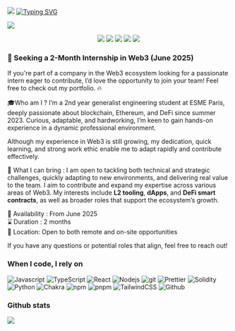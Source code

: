 


 ![](https://user-images.githubusercontent.com/18350557/176309783-0785949b-9127-417c-8b55-ab5a4333674e.gif) <a href="https://git.io/typing-svg"><img src="https://readme-typing-svg.demolab.com?font=Fira+Code&pause=1000&color=B3B3B3&center=true&vCenter=true&width=435&lines=Hi+!+I'm+Marius;" alt="Typing SVG"/>



![](https://komarev.com/ghpvc/?username=Mariussgal)

<p align="center">
  <a href="https://github.com/Mariussgal"><img src="https://img.shields.io/github/followers/Mariussgal?label=Follow%20me&style=social"></a>
  <a href="mailto:marius.gal05@gmail.com"><img src="https://img.shields.io/badge/Email-Me-informational?style=flat&logo=gmail&color=red"></a>
  <a href="https://www.linkedin.com/in/marius-gal/"><img src="https://img.shields.io/badge/Connect%20on-LinkedIn-blue?style=flat&logo=linkedin"></a>
  <a href="https://github.com/Mariussgal?tab=repositories"><img src="https://img.shields.io/badge/My-Projects-yellow?style=flat&logo=github"></a>
  <a href="https://marius-gal.xyz"><img src="https://img.shields.io/badge/My-portfolio-blue"></a>


</p>

<h3> 🚀 Seeking a 2-Month Internship in Web3 (June 2025) </h3>

If you're part of a company in the Web3 ecosystem looking for a passionate intern eager to contribute, I’d love the opportunity to join your team! Feel free to check out my portfolio. 🔥

🎓Who am I ?
I’m a 2nd year generalist engineering student at ESME Paris, deeply passionate about blockchain, Ethereum, and DeFi since summer 2023. Curious, adaptable, and hardworking, I’m keen to gain hands-on experience in a dynamic professional environment.

Although my experience in Web3 is still growing, my dedication, quick learning, and strong work ethic enable me to adapt rapidly and contribute effectively.

🌟 What I can bring :
I am open to tackling both technical and strategic challenges, quickly adapting to new environments, and delivering real value to the team. I aim to contribute and expand my expertise across various areas of Web3. My interests include <strong>L2 tooling</strong>, <strong>dApps</strong>, and <strong>DeFi smart contracts</strong>, as well as broader roles that support the ecosystem’s growth. 

📅 Availability : From June 2025 <br>
⌛ Duration : 2 months <br>
📍 Location: Open to both remote and on-site opportunities <br>

If you have any questions or potential roles that align, feel free to reach out!



<h3>When I code, I rely on</h3>
<p>
  <img alt="Javascript" src="https://img.shields.io/badge/-javascript-f7df1c?style=flat-square&logo=javascript&logoColor=black" />
  <img alt="TypeScript" src="https://img.shields.io/badge/-TypeScript-007ACC?style=flat-square&logo=typescript&logoColor=white" />
  <img alt="React" src="https://img.shields.io/badge/-React-45b8d8?style=flat-square&logo=react&logoColor=white" />
  <img alt="Nodejs" src="https://img.shields.io/badge/-Nodejs-43853d?style=flat-square&logo=Node.js&logoColor=white" />
  <img alt="git" src="https://img.shields.io/badge/-Git-F05032?style=flat-square&logo=git&logoColor=white" />
  <img alt="Prettier" src="https://img.shields.io/badge/-Prettier-F7B93E?style=flat-square&logo=prettier&logoColor=white" />
  <img alt="Solidity" src="https://img.shields.io/badge/Solidity-%23363636.svg?style=flat&logo=solidity&logoColor=white)" />
  <img alt="Python" src="https://img.shields.io/badge/python-3670A0?style=flat&logo=python&logoColor=ffdd54"/>
  <img alt="Chakra" src="https://img.shields.io/badge/chakra-%234ED1C5.svg?style=flat&logo=chakraui&logoColor=white"/>
  <img alt="npm" src="https://img.shields.io/badge/-NPM-CB3837?style=flat-square&logo=npm&logoColor=white" />
  <img alt="pnpm" src="https://img.shields.io/badge/pnpm-%234a4a4a.svg?style=flat&logo=pnpm&logoColor=f69220"/>
  <img alt="TailwindCSS" src="https://img.shields.io/badge/tailwindcss-%2338B2AC.svg?style=flat&logo=tailwind-css&logoColor=white"/>
  <img alt="Github" src="https://img.shields.io/badge/github-%23121011.svg?style=flat&logo=github&logoColor=white"/>
</p>

<h3>Github stats</h3>


![](https://github-readme-stats.vercel.app/api/top-langs/?username=mariussgal&theme=shadow_blue&hide_border=false&include_all_commits=true&count_private=true&layout=compact)

